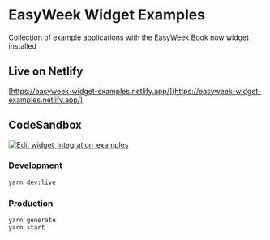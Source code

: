 # EasyWeek Widget Examples

Collection of example applications with the EasyWeek Book now widget installed

## Live on Netlify

[https://easyweek-widget-examples.netlify.app/](https://easyweek-widget-examples.netlify.app/)

## CodeSandbox

[![Edit widget_integration_examples](https://codesandbox.io/static/img/play-codesandbox.svg)](https://codesandbox.io/s/github/easyweek/widget-example-integration/tree/main/?fontsize=14&hidenavigation=1&theme=dark)

### Development

```bash
yarn dev:live
```

### Production

```bash
yarn generate
yarn start
```

